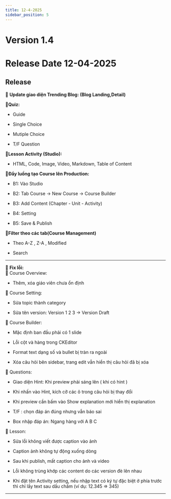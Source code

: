 ```yaml
---
title: 12-4-2025
sidebar_position: 5
---
```


# Version 1.4
# Release Date 12-04-2025

## Release
 

🌟 **Update giao diện Trending Blog: (Blog Landing,Detail)**

🌟**Quiz:**

- Guide

- Single Choice

- Mutiple Choice

- T/F Question 


🌟**Lesson Activity (Studio):**

- HTML, Code, Image, Video, Markdown, Table of Content

🌟**Đẩy luồng tạo Course lên Production:**

- B1: Vào Studio 

- B2: Tab Course -> New Course -> Course Builder  

- B3: Add Content (Chapter - Unit - Activity)

- B4: Setting 

- B5: Save & Publish


🌟**Filter theo các tab(Course Management)**

- Theo A-Z , Z-A , Modified 

- Search


---

🌟 **Fix lỗi:**  
📌 Course Overview:

- Thêm, xóa giáo viên chưa ổn định

📌 Course Setting:

- Sửa topic thành category

- Sửa tên version: Version 1 2 3 -> Version Draft

📌 Course Builder:

- Mặc định ban đầu phải có 1 slide

- Lỗi cột và hàng trong CKEditor 

- Format text dạng số và bullet bị tràn ra ngoài    

- Xóa câu hỏi bên sidebar, trang edit vẫn hiển thị câu hỏi đã bị xóa

📌 Questions:

- Giao diện Hint: Khi preview phải sáng lên ( khi có hint )

- Khi nhấn vào Hint, kích cỡ các ô trong câu hỏi bị thay đổi

- Khi preview cần bấm vào Show explanation mới hiển thị explanation

- T/F : chọn đáp án đúng nhưng vẫn báo sai

- Box nhập đáp án: Ngang hàng với A B C

📌 Lesson:

- Sửa lỗi không viết được caption vào ảnh

- Caption ảnh không tự động xuống dòng

- Sau khi publish, mất caption cho ảnh và video

- Lỗi không trùng khớp các content do các version đè lên nhau

-  Khi đặt tên Activity setting, nếu nhập text có ký tự đặc biệt ở phía trước thì chỉ lấy text sau dấu chấm (ví dụ: 12.345 => 345)

---


